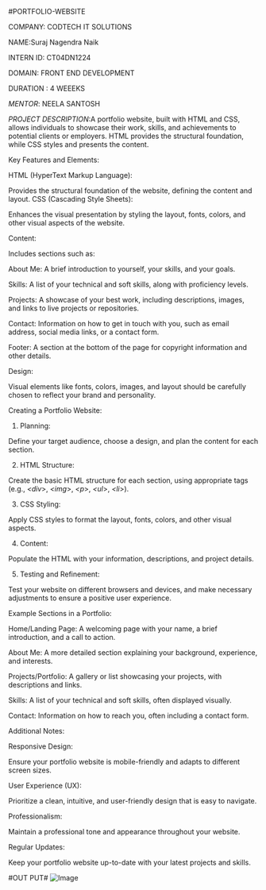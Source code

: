 #PORTFOLIO-WEBSITE

COMPANY: CODTECH IT SOLUTIONS

NAME:Suraj Nagendra Naik

INTERN ID: CT04DN1224

DOMAIN: FRONT END DEVELOPMENT

DURATION : 4 WEEEKS

*MENTOR*: NEELA SANTOSH


*PROJECT DESCRIPTION*:A portfolio website, built with HTML and CSS, allows individuals to showcase their work, skills, and achievements to potential clients or employers. HTML provides the structural foundation, while CSS styles and presents the content.

Key Features and Elements:

HTML (HyperText Markup Language):

Provides the structural foundation of the website, defining the content and layout. 
CSS (Cascading Style Sheets):

Enhances the visual presentation by styling the layout, fonts, colors, and other visual aspects of the website. 

Content:

Includes sections such as:

About Me: A brief introduction to yourself, your skills, and your goals. 

Skills: A list of your technical and soft skills, along with proficiency levels. 

Projects: A showcase of your best work, including descriptions, images, and links to live projects or repositories. 

Contact: Information on how to get in touch with you, such as email address, social media links, or a contact form. 

Footer: A section at the bottom of the page for copyright information and other details. 

Design:

Visual elements like fonts, colors, images, and layout should be carefully chosen to reflect your brand and personality. 

Creating a Portfolio Website:

1. Planning:

Define your target audience, choose a design, and plan the content for each section. 

2. HTML Structure:

Create the basic HTML structure for each section, using appropriate tags (e.g., *<div*>, *<img*>, *<p*>, *<ul*>, *<li*>). 

3. CSS Styling:

Apply CSS styles to format the layout, fonts, colors, and other visual aspects. 

4. Content:

Populate the HTML with your information, descriptions, and project details. 

5. Testing and Refinement:

Test your website on different browsers and devices, and make necessary adjustments to ensure a positive user experience. 

Example Sections in a Portfolio:

Home/Landing Page: A welcoming page with your name, a brief introduction, and a call to action. 

About Me: A more detailed section explaining your background, experience, and interests. 

Projects/Portfolio: A gallery or list showcasing your projects, with descriptions and links. 

Skills: A list of your technical and soft skills, often displayed visually. 

Contact: Information on how to reach you, often including a contact form. 

Additional Notes:

Responsive Design:

Ensure your portfolio website is mobile-friendly and adapts to different screen sizes. 

User Experience (UX):

Prioritize a clean, intuitive, and user-friendly design that is easy to navigate. 

Professionalism:

Maintain a professional tone and appearance throughout your website. 

Regular Updates:

Keep your portfolio website up-to-date with your latest projects and skills. 

#OUT PUT#
![Image](https://github.com/user-attachments/assets/1b5cda79-1203-4635-adfe-aab378bf9200)
